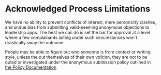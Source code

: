 # Acknowledged Process Limitations

We have no ability to prevent conflicts of interest, mere personality clashes, and undue bias from submitting valid-seeming anonymous objections to leadership apps. The best we can do is set the bar for approval at a level where a few complainants acting under such circumstances won't drastically sway the outcome.

People may be able to figure out who someone is from context or writing style, unless the out themselves of their own volition, they are not to be outed or investigated under the anonymous submission policy outlined in [the Policy Documentation](../../../03-Policy/13-Infosec/02-Anonymity.md).